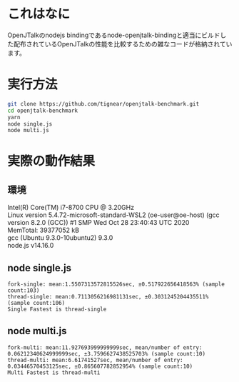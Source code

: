 # これはなに
OpenJTalkのnodejs bindingであるnode-openjtalk-bindingと適当にビルドした配布されているOpenJTalkの性能を比較するための雑なコードが格納されています。

# 実行方法
```sh
git clone https://github.com/tignear/openjtalk-benchmark.git
cd openjtalk-benchmark
yarn
node single.js
node multi.js
```

# 実際の動作結果
## 環境
Intel(R) Core(TM) i7-8700 CPU @ 3.20GHz  
Linux version 5.4.72-microsoft-standard-WSL2 (oe-user@oe-host) (gcc version 8.2.0 (GCC)) #1 SMP Wed Oct 28 23:40:43 UTC 2020  
MemTotal:       39377052 kB  
gcc (Ubuntu 9.3.0-10ubuntu2) 9.3.0  
node.js v14.16.0
## node single.js
```
fork-single: mean:1.5507313572815526sec, ±0.517922656418563% (sample count:103)
thread-single: mean:0.7113056216981131sec, ±0.3031245204435511% (sample count:106)
Single Fastest is thread-single
```
## node multi.js
```
fork-multi: mean:11.927693999999999sec, mean/number of entry: 0.06212340624999999sec, ±3.7596627438525703% (sample count:10)
thread-multi: mean:6.61741527sec, mean/number of entry: 0.03446570453125sec, ±0.865607782852954% (sample count:10)
Multi Fastest is thread-multi
```